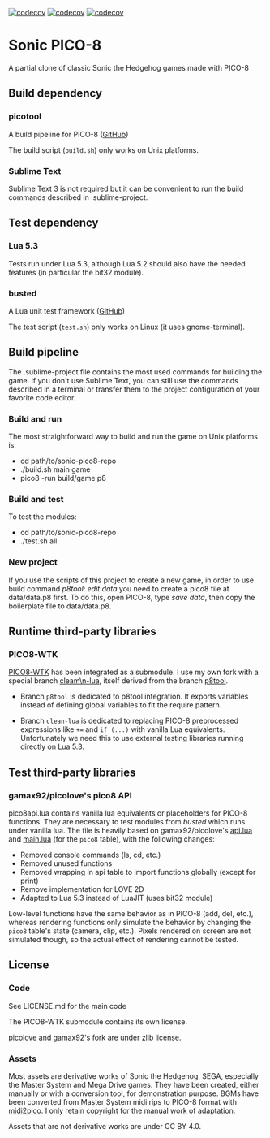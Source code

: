 [![codecov](https://codecov.io/gh/hsandt/sonic-pico8/branch/master/graph/badge.svg)](https://codecov.io/gh/hsandt/sonic-pico8/tree/master)
[![codecov](https://codecov.io/gh/hsandt/sonic-pico8/branch/develop/graph/badge.svg)](https://codecov.io/gh/hsandt/sonic-pico8/tree/develop)
[![codecov](https://codecov.io/gh/hsandt/sonic-pico8/branch/busted/graph/badge.svg)](https://codecov.io/gh/hsandt/sonic-pico8/tree/busted)

# Sonic PICO-8

A partial clone of classic Sonic the Hedgehog games made with PICO-8

## Build dependency

### picotool

A build pipeline for PICO-8 ([GitHub](https://github.com/dansanderson/picotool))

The build script (`build.sh`) only works on Unix platforms.

### Sublime Text

Sublime Text 3 is not required but it can be convenient to run the build commands described in .sublime-project.

## Test dependency

### Lua 5.3

Tests run under Lua 5.3, although Lua 5.2 should also have the needed features (in particular the bit32 module).

### busted

A Lua unit test framework ([GitHub](https://github.com/Olivine-Labs/busted))

The test script (`test.sh`) only works on Linux (it uses gnome-terminal).

## Build pipeline

The .sublime-project file contains the most used commands for building the game. If you don't use Sublime Text, you can still use the commands described in a terminal or transfer them to the project configuration of your favorite code editor.

### Build and run

The most straightforward way to build and run the game on Unix platforms is:

* cd path/to/sonic-pico8-repo
* ./build.sh main game
* pico8 -run build/game.p8

### Build and test

To test the modules:

* cd path/to/sonic-pico8-repo
* ./test.sh all

### New project

If you use the scripts of this project to create a new game, in order to use build command *p8tool: edit data* you need to create a pico8 file at data/data.p8 first. To do this, open PICO-8, type *save data*, then copy the boilerplate file to data/data.p8.

## Runtime third-party libraries

### PICO8-WTK

[PICO8-WTK](https://github.com/Saffith/PICO8-WTK) has been integrated as a submodule. I use my own fork with a special branch [cleam\n-lua](https://github.com/hsandt/PICO8-WTK/tree/clean-lua), itself derived from the branch [p8tool](https://github.com/hsandt/PICO8-WTK/tree/p8tool).

* Branch `p8tool` is dedicated to p8tool integration. It exports variables instead of defining global variables to fit the require pattern.

* Branch `clean-lua` is dedicated to replacing PICO-8 preprocessed expressions like `+=` and `if (...)` with vanilla Lua equivalents. Unfortunately we need this to use external testing libraries running directly on Lua 5.3.

## Test third-party libraries

### gamax92/picolove's pico8 API

pico8api.lua contains vanilla lua equivalents or placeholders for PICO-8 functions. They are necessary to test modules from *busted* which runs under vanilla lua. The file is heavily based on gamax92/picolove's [api.lua](https://github.com/gamax92/picolove/blob/master/api.lua) and [main.lua](https://github.com/gamax92/picolove/blob/master/main.lua) (for the `pico8` table), with the following changes:

* Removed console commands (ls, cd, etc.)
* Removed unused functions
* Removed wrapping in api table to import functions globally (except for print)
* Remove implementation for LOVE 2D
* Adapted to Lua 5.3 instead of LuaJIT (uses bit32 module)

Low-level functions have the same behavior as in PICO-8 (add, del, etc.), whereas rendering functions only simulate the behavior by changing the `pico8` table's state (camera, clip, etc.). Pixels rendered on screen are not simulated though, so the actual effect of rendering cannot be tested.

## License

### Code

See LICENSE.md for the main code

The PICO8-WTK submodule contains its own license.

picolove and gamax92's fork are under zlib license.

### Assets

Most assets are derivative works of Sonic the Hedgehog, SEGA, especially the Master System and Mega Drive games. They have been created, either manually or with a conversion tool, for demonstration purpose. BGMs have been converted from Master System midi rips to PICO-8 format with [midi2pico](https://github.com/gamax92/midi2pico). I only retain copyright for the manual work of adaptation.

Assets that are not derivative works are under CC BY 4.0.
